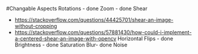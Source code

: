 #Changable Aspects
Rotations - done
Zoom - done
Shear
-   https://stackoverflow.com/questions/44425701/shear-an-image-without-cropping
-   https://stackoverflow.com/questions/57881430/how-could-i-implement-a-centered-shear-an-image-with-opencv
Horizontal Flips - done
Brightness - done
Saturation
Blur- done
Noise
